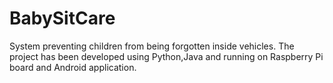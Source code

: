 # BabySitCare
System preventing children from being forgotten inside vehicles.
The project has been developed using Python,Java and running on Raspberry Pi board and Android application.
